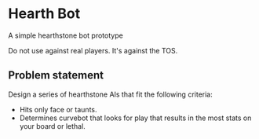 Hearth Bot
===========
A simple hearthstone bot prototype

Do not use against real players. It's against the TOS.

Problem statement
------------------

Design a series of hearthstone AIs that fit the following criteria:

 * Hits only face or taunts.
 * Determines curvebot that looks for play that results in the most stats on your board or lethal.